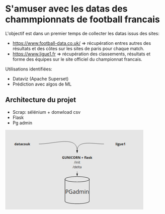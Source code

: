# S'amuser avec les datas des chammpionnats de football francais

L'objectif est dans un premier temps de collecter les datas issus des sites:
- https://www.football-data.co.uk/ => récupération entres autres des résultats et des côtes sur les sites de paris pour chaque match.
- https://www.ligue1.fr => récupération des classements, résultats et forme des équipes sur le site officiel du championnat francais.

Utilisations identifiées:
- Dataviz (Apache Superset)
- Prédiction avec algos de ML

## Architecture du projet

- Scrap: sélénium + donwload csv 
- Flask 
- Pg admin

![Architecture du projet](./images/architecture_betai.png)
